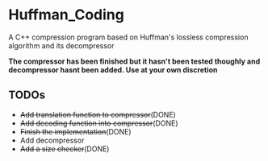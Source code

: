 # Huffman_Coding
A C++ compression program based on Huffman's lossless compression algorithm and its decompressor

**The compressor has been finished but it hasn't been tested thoughly and decompressor hasnt been added. Use at your own discretion**

## TODOs
* ~~Add translation function to compressor~~(DONE)
* ~~Add decoding function into compressor~~(DONE)
* ~~Finish the implementation~~(DONE)
* Add decompressor
* ~~Add a size checker~~(DONE)

